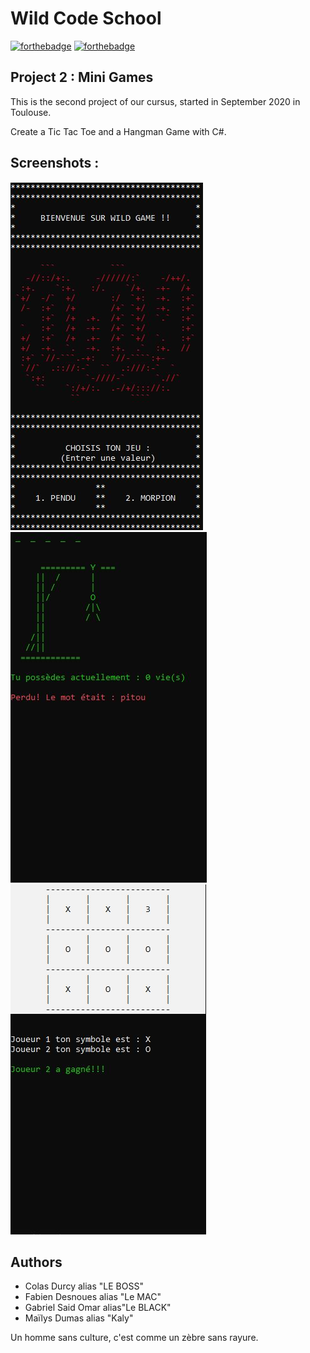 # Wild Code School
[![forthebadge](http://forthebadge.com/images/badges/built-with-love.svg)](http://forthebadge.com) [![forthebadge](https://forthebadge.com/images/badges/made-with-c-sharp.svg)](https://forthebadge.com)

## Project 2 : Mini Games
This is the second project of our cursus, started in September 2020 in Toulouse.

Create a Tic Tac Toe and a Hangman Game with C#.

## Screenshots :

![Main Menu](images/mainmenuminigames.JPG)
![Hangman Game](images/penduminigames.JPG)
![Tictactoe Game](images/morpionminigames.JPG)

## Authors
- Colas Durcy alias "LE BOSS"
- Fabien Desnoues alias "Le MAC"
- Gabriel Said Omar alias"Le BLACK"
- Maïlys Dumas alias "Kaly"


Un homme sans culture, c'est comme un zèbre sans rayure.
